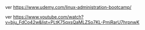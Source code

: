 
ver https://www.udemy.com/linux-administration-bootcamp/

ver https://www.youtube.com/watch?v=bju_FdCo42w&list=PLtK75qxsQaMLZSo7KL-PmiRarU7hrpnwK

<!--stackedit_data:
eyJoaXN0b3J5IjpbMTQ0ODc5NTQ5OF19
-->